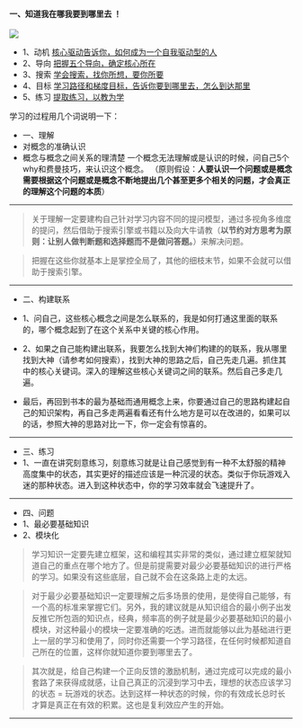 #### 一、知道我在哪我要到哪里去 ！

![](http://i.imgur.com/Y3Z6xLb.png)

- 1、动机
  [ 核心驱动告诉你，如何成为一个自我驱动型的人](http://38fee364.wiz03.com/share/s/0U_KdA1Ah4PD2_-YUv1mrjPy2zV3yd0804h42Gnm9G2xLg5g)
- 2、导向
    [把握五个导向，确定核心所在](http://38fee364.wiz03.com/share/s/0U_KdA1Ah4PD2_-YUv1mrjPy1B6gDT1W-k142XiOPh2eStra)
- 3、搜索
  [ 学会搜索，找你所想，要你所要](http://38fee364.wiz03.com/share/s/0U_KdA1Ah4PD2_-YUv1mrjPy0DfPAE0DDkt92vxTii3WN5mL)
- 4、目标
   [ 学习路径和梯度目标，告诉你要到哪里去，怎么到达那里](http://38fee364.wiz03.com/share/s/0U_KdA1Ah4PD2_-YUv1mrjPy2F8M6a16uQWW24tSdI3L-LmE)
- 5、练习
   [ 提取练习，以教为学](http://38fee364.wiz03.com/share/s/0U_KdA1Ah4PD2_-YUv1mrjPy14OV3c0F9QXi2iHoA602K62v)

学习的过程用几个词说明一下：
- 一、理解
 - 对概念的准确认识
 - 概念与概念之间关系的理清楚
一个概念无法理解或是认识的时候，问自己5个why和费曼技巧，来认识这个概念。
（原则假设：**人要认识一个问题或是概念需要根据这个问题或是概念不断地提出几个甚至更多个相关的问题，才会真正的理解这个问题的本质**）


----
>关于理解一定要建构自己针对学习内容不同的提问模型，通过多视角多维度的提问，然后借助于搜索引擎或书籍以及向大牛请教（**以节约对方思考为原则：让别人做判断题和选择题而不是做问答题。**）来解决问题。    

>把握在这些你就基本上是掌控全局了，其他的细枝末节，如果不会就可以借助于搜索引擎。

----
- 二、构建联系
 - 1、问自己，这些核心概念之间是怎么联系的，我是如何打通这里面的联系的，哪个概念起到了在这个关系中关键的核心作用。
 - 2、如果之自己能构建出联系，我要怎么找到大神们构建的的联系，我从哪里找到大神（请参考如何搜索），找到大神的思路之后，自己先走几遍。抓住其中的核心关键词。深入的理解这些核心关键词之间的联系。然后自己多走几遍。    

 - 最后，再回到书本的最为基础而通用概念上来，你要通过自己的思路构建起自己的知识架构，再自己多走两遍看看还有什么地方是可以在改进的，如果可以的话，参照大神的思路对比一下，你一定会有惊喜的。

------
- 三、练习
 - 1、一直在讲究刻意练习，刻意练习就是让自己感觉到有一种不太舒服的精神高度集中的状态，其实更好的描述应该是一种沉浸的状态。类似于你玩游戏入迷的那种状态。进入到这种状态中，你的学习效率就会飞速提升了。

-----
- 四、问题
 - 1、最必要基础知识
 - 2、模块化 
  >学习知识一定要先建立框架，这和编程其实非常的类似，通过建立框架就知道自己的重点在哪个地方了。但是前提需要对最少必要基础知识的进行严格的学习。如果没有这些底层，自己就不会在这条路上走的太远。    

  >对于最少必要基础知识一定要理解之后多场景的使用，是使得自己能够，有一个高的标准来掌握它们。另外，我的建议就是从知识组合的最小例子出发反推它所包涵的知识点，经典，频率高的例子就是最少必要基础知识的最小模块，对这种最小的模块一定要准确的吃透。进而就能够以此为基础进行更上一层的学习和使用了，同时你还需要一个学习路径，在任何时候都知道自己所在的位置，这样你就知道你要到哪里去了。     

  >其次就是，给自己构建一个正向反馈的激励机制，通过完成可以完成的最小套路了来获得成就感，让自己真正的沉浸到学习中去，理想的状态应该学习的状态 = 玩游戏的状态。达到这样一种状态的时候，你的有效成长总时长才算是真正在有效的积累。这也是复利效应产生的开始。

----



 